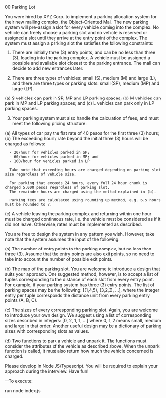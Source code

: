 00 Parking Lot

You were hired by XYZ Corp. to implement a parking allocation system for their new malling complex, the Object-Oriented Mall.
The new parking system will pre-assign a slot for every vehicle coming into the complex. No vehicle can freely choose a parking
slot and no vehicle is reserved or assigned a slot until they arrive at the entry point of the complex. The system must assign
a parking slot the satisfies the following constraints:

1. There are initially three (3) entry points, and can be no less than three (3), leading into the parking complex. A vehicle
   must be assigned a possible and available slot closest to the parking entrance. The mall can decide to add new entrances later.

2. There are three types of vehicles: small (S), medium (M) and large (L),
   and there are three types or parking slots: small (SP), medium (MP) and large (LP).

(a) S vehicles can park in SP, MP and LP parking spaces;
(b) M vehicles can park in MP and LP parking spaces; and
(c) L vehicles can park only in LP parking spaces.

3. Your parking system must also handle the calculation of fees, and must meet the following pricing structure:

(a) All types of car pay the flat rate of 40 pesos for the first three (3) hours;
(b) The exceeding hourly rate beyond the initial three (3) hours will be charged as follows:

      - 20/hour for vehicles parked in SP;
      - 60/hour for vehicles parked in MP; and
      - 100/hour for vehicles parked in LP

      Take note that exceeding hours are charged depending on parking slot size regardless of vehicle size.

      For parking that exceeds 24 hours, every full 24 hour chunk is charged 5,000 pesos regardless of parking slot.
      The remainder hours are charged using the method explained in (b).

      Parking fees are calculated using rounding up method, e.g. 6.5 hours must be rounded to 7.

(c) A vehicle leaving the parking complex and returning within one hour must be charged continuous rate,
i.e. the vehicle must be considered as if it did not leave. Otherwise, rates must be implemented as described.

You are free to design the system in any pattern you wish. However, take note that the system assumes the input of the following:

(a) The number of entry points to the parking complex, but no less than three (3). Assume that the entry points
are also exit points, so no need to take into account the number of possible exit points.

(b) The map of the parking slot. You are welcome to introduce a design that suits your approach. One suggested
method, however, is to accept a list of tuples corresponding to the distance of each slot from every entry
point. For example, if your parking system has three (3) entry points. The list of parking spaces may be
the following: [(1,4,5), (3,2,3), ...], where the integer entry per tuple corresponds the distance unit
from every parking entry points (A, B, C).

(c) The sizes of every corresponding parking slot. Again, you are welcome to introduce your own design. We suggest using
a list of corresponding sizes described in integers: [0, 2, 1, 1, ...] where 0, 1, 2 means small, medium and large
in that order. Another useful design may be a dictionary of parking sizes with corresponding slots as values.

(d) Two functions to park a vehicle and unpark it. The functions must consider the attributes of the vehicle as described above.
When the unpark function is called, it must also return how much the vehicle concerned is charged.

Please develop in Node JS/Typescript. You will be required to explain your approach during the interview. Have fun!

--To execute:

run node index.js
